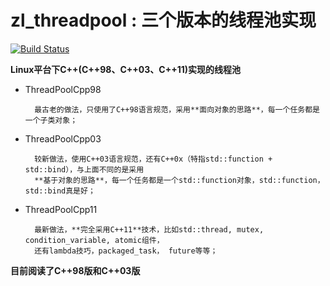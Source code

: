 # zl_threadpool : 三个版本的线程池实现

[![Build Status](https://travis-ci.org/lizhenghn123/zl_threadpool.svg?branch=master)](https://api.travis-ci.org/lizhenghn123/zl_threadpool.svg?branch=master)

**Linux平台下C++(C++98、C++03、C++11)实现的线程池**

- ThreadPoolCpp98

        最古老的做法，只使用了C++98语言规范，采用**面向对象的思路**，每一个任务都是一个子类对象；

- ThreadPoolCpp03
 
        较新做法，使用C++03语言规范，还有C++0x（特指std::function + std::bind），与上面不同的是采用
        **基于对象的思路**，每一个任务都是一个std::function对象，std::function，std::bind真是好；

- ThreadPoolCpp11

        最新做法，**完全采用C++11**技术，比如std::thread, mutex, condition_variable, atomic组件，
        还有lambda技巧，packaged_task， future等等；
        
 **目前阅读了C++98版和C++03版**
